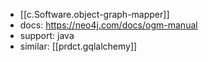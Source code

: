 
- [[c.Software.object-graph-mapper]]
- docs: https://neo4j.com/docs/ogm-manual
- support: java
- similar: [[prdct.gqlalchemy]]